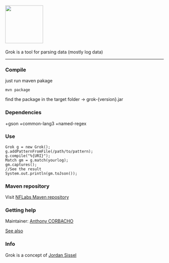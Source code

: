 # <img src="http://peloton.nflabs.com/imgs/logo.png" height="120" align="bottom"/>
Grok is a tool for parsing data (mostly log data)

-----------------------

### Compile

just run maven pakage

	mvn package
	
find the package in the target folder -> grok-{version}.jar

### Dependencies
+gson
+common-lang3
+named-regex

### Use

	Grok g = new Grok();
	g.addPatternFromFile(/path/to/pattern);
	g.compile("%{URI}");
	Match gm = g.match(yourlog);
	gm.captures();
	//See the result
	System.out.println(gm.toJson());

### Maven repository
Visit [NFLabs Maven repository](https://github.com/NFLabs/mvn-repo)

### Getting help
Maintainer: [Anthony CORBACHO](mailto:corbacho.anthony@gmail.com)

[See also](http://www.nflabs.com)

### Info
Grok is a concept of [Jordan Sissel](https://github.com/jordansissel/grok)
